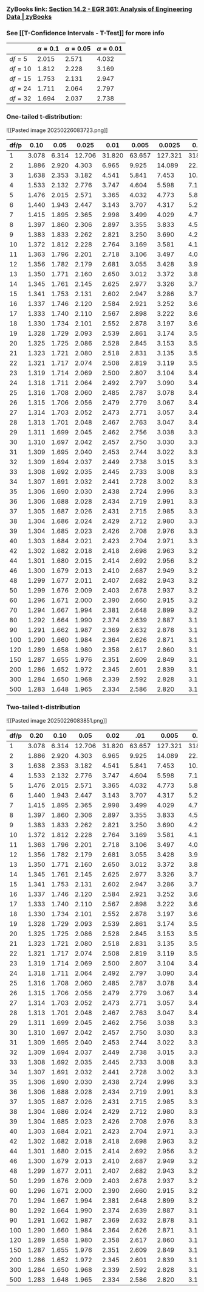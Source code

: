 
### ZyBooks link: [Section 14.2 - EGR 361: Analysis of Engineering Data | zyBooks](https://learn.zybooks.com/zybook/UPEGR361ZuendelWinter2025/chapter/14/section/2)
### See [[T-Confidence Intervals - T-Test]] for more info

|         | $\alpha = 0.1$ | $\alpha = 0.05$ | $\alpha = 0.01$ |
| ------- | -------------- | --------------- | --------------- |
| $df=5$  | 2.015          | 2.571           | 4.032           |
| $df=10$ | 1.812          | 2.228           | 3.169           |
| $df=15$ | 1.753          | 2.131           | 2.947           |
| $df=24$ | 1.711          | 2.064           | 2.797           |
| $df=32$ | 1.694          | 2.037           | 2.738           |

### One-tailed t-distribution:

![[Pasted image 20250226083723.png]]

| df/p | 0.10  | 0.05  | 0.025  | 0.01   | 0.005  | 0.0025  | 0.001   | 0.0005  |
| ---- | ----- | ----- | ------ | ------ | ------ | ------- | ------- | ------- |
| 1    | 3.078 | 6.314 | 12.706 | 31.820 | 63.657 | 127.321 | 318.309 | 636.619 |
| 2    | 1.886 | 2.920 | 4.303  | 6.965  | 9.925  | 14.089  | 22.327  | 31.599  |
| 3    | 1.638 | 2.353 | 3.182  | 4.541  | 5.841  | 7.453   | 10.215  | 12.924  |
| 4    | 1.533 | 2.132 | 2.776  | 3.747  | 4.604  | 5.598   | 7.173   | 8.610   |
| 5    | 1.476 | 2.015 | 2.571  | 3.365  | 4.032  | 4.773   | 5.893   | 6.869   |
| 6    | 1.440 | 1.943 | 2.447  | 3.143  | 3.707  | 4.317   | 5.208   | 5.959   |
| 7    | 1.415 | 1.895 | 2.365  | 2.998  | 3.499  | 4.029   | 4.785   | 5.408   |
| 8    | 1.397 | 1.860 | 2.306  | 2.897  | 3.355  | 3.833   | 4.501   | 5.041   |
| 9    | 1.383 | 1.833 | 2.262  | 2.821  | 3.250  | 3.690   | 4.297   | 4.781   |
| 10   | 1.372 | 1.812 | 2.228  | 2.764  | 3.169  | 3.581   | 4.144   | 4.587   |
| 11   | 1.363 | 1.796 | 2.201  | 2.718  | 3.106  | 3.497   | 4.025   | 4.437   |
| 12   | 1.356 | 1.782 | 2.179  | 2.681  | 3.055  | 3.428   | 3.930   | 4.318   |
| 13   | 1.350 | 1.771 | 2.160  | 2.650  | 3.012  | 3.372   | 3.852   | 4.221   |
| 14   | 1.345 | 1.761 | 2.145  | 2.625  | 2.977  | 3.326   | 3.787   | 4.140   |
| 15   | 1.341 | 1.753 | 2.131  | 2.602  | 2.947  | 3.286   | 3.733   | 4.073   |
| 16   | 1.337 | 1.746 | 2.120  | 2.584  | 2.921  | 3.252   | 3.686   | 4.015   |
| 17   | 1.333 | 1.740 | 2.110  | 2.567  | 2.898  | 3.222   | 3.646   | 3.965   |
| 18   | 1.330 | 1.734 | 2.101  | 2.552  | 2.878  | 3.197   | 3.610   | 3.922   |
| 19   | 1.328 | 1.729 | 2.093  | 2.539  | 2.861  | 3.174   | 3.579   | 3.883   |
| 20   | 1.325 | 1.725 | 2.086  | 2.528  | 2.845  | 3.153   | 3.552   | 3.850   |
| 21   | 1.323 | 1.721 | 2.080  | 2.518  | 2.831  | 3.135   | 3.527   | 3.819   |
| 22   | 1.321 | 1.717 | 2.074  | 2.508  | 2.819  | 3.119   | 3.505   | 3.792   |
| 23   | 1.319 | 1.714 | 2.069  | 2.500  | 2.807  | 3.104   | 3.485   | 3.768   |
| 24   | 1.318 | 1.711 | 2.064  | 2.492  | 2.797  | 3.090   | 3.467   | 3.745   |
| 25   | 1.316 | 1.708 | 2.060  | 2.485  | 2.787  | 3.078   | 3.450   | 3.725   |
| 26   | 1.315 | 1.706 | 2.056  | 2.479  | 2.779  | 3.067   | 3.435   | 3.707   |
| 27   | 1.314 | 1.703 | 2.052  | 2.473  | 2.771  | 3.057   | 3.421   | 3.690   |
| 28   | 1.313 | 1.701 | 2.048  | 2.467  | 2.763  | 3.047   | 3.408   | 3.674   |
| 29   | 1.311 | 1.699 | 2.045  | 2.462  | 2.756  | 3.038   | 3.396   | 3.659   |
| 30   | 1.310 | 1.697 | 2.042  | 2.457  | 2.750  | 3.030   | 3.385   | 3.646   |
| 31   | 1.309 | 1.695 | 2.040  | 2.453  | 2.744  | 3.022   | 3.375   | 3.633   |
| 32   | 1.309 | 1.694 | 2.037  | 2.449  | 2.738  | 3.015   | 3.365   | 3.622   |
| 33   | 1.308 | 1.692 | 2.035  | 2.445  | 2.733  | 3.008   | 3.356   | 3.611   |
| 34   | 1.307 | 1.691 | 2.032  | 2.441  | 2.728  | 3.002   | 3.348   | 3.601   |
| 35   | 1.306 | 1.690 | 2.030  | 2.438  | 2.724  | 2.996   | 3.340   | 3.591   |
| 36   | 1.306 | 1.688 | 2.028  | 2.434  | 2.719  | 2.991   | 3.333   | 3.582   |
| 37   | 1.305 | 1.687 | 2.026  | 2.431  | 2.715  | 2.985   | 3.326   | 3.574   |
| 38   | 1.304 | 1.686 | 2.024  | 2.429  | 2.712  | 2.980   | 3.319   | 3.566   |
| 39   | 1.304 | 1.685 | 2.023  | 2.426  | 2.708  | 2.976   | 3.313   | 3.558   |
| 40   | 1.303 | 1.684 | 2.021  | 2.423  | 2.704  | 2.971   | 3.307   | 3.551   |
| 42   | 1.302 | 1.682 | 2.018  | 2.418  | 2.698  | 2.963   | 3.296   | 3.538   |
| 44   | 1.301 | 1.680 | 2.015  | 2.414  | 2.692  | 2.956   | 3.286   | 3.526   |
| 46   | 1.300 | 1.679 | 2.013  | 2.410  | 2.687  | 2.949   | 3.277   | 3.515   |
| 48   | 1.299 | 1.677 | 2.011  | 2.407  | 2.682  | 2.943   | 3.269   | 3.505   |
| 50   | 1.299 | 1.676 | 2.009  | 2.403  | 2.678  | 2.937   | 3.261   | 3.496   |
| 60   | 1.296 | 1.671 | 2.000  | 2.390  | 2.660  | 2.915   | 3.232   | 3.460   |
| 70   | 1.294 | 1.667 | 1.994  | 2.381  | 2.648  | 2.899   | 3.211   | 3.435   |
| 80   | 1.292 | 1.664 | 1.990  | 2.374  | 2.639  | 2.887   | 3.195   | 3.416   |
| 90   | 1.291 | 1.662 | 1.987  | 2.369  | 2.632  | 2.878   | 3.183   | 3.402   |
| 100  | 1.290 | 1.660 | 1.984  | 2.364  | 2.626  | 2.871   | 3.174   | 3.391   |
| 120  | 1.289 | 1.658 | 1.980  | 2.358  | 2.617  | 2.860   | 3.160   | 3.373   |
| 150  | 1.287 | 1.655 | 1.976  | 2.351  | 2.609  | 2.849   | 3.145   | 3.357   |
| 200  | 1.286 | 1.652 | 1.972  | 2.345  | 2.601  | 2.839   | 3.131   | 3.340   |
| 300  | 1.284 | 1.650 | 1.968  | 2.339  | 2.592  | 2.828   | 3.118   | 3.323   |
| 500  | 1.283 | 1.648 | 1.965  | 2.334  | 2.586  | 2.820   | 3.107   | 3.310   |


### Two-tailed t-distribution

![[Pasted image 20250226083851.png]]

|df/p|0.20|0.10|0.05|0.02|.01|0.005|0.002|0.001|
|---|---|---|---|---|---|---|---|---|
|1|3.078|6.314|12.706|31.820|63.657|127.321|318.309|636.619|
|2|1.886|2.920|4.303|6.965|9.925|14.089|22.327|31.599|
|3|1.638|2.353|3.182|4.541|5.841|7.453|10.215|12.924|
|4|1.533|2.132|2.776|3.747|4.604|5.598|7.173|8.610|
|5|1.476|2.015|2.571|3.365|4.032|4.773|5.893|6.869|
|6|1.440|1.943|2.447|3.143|3.707|4.317|5.208|5.959|
|7|1.415|1.895|2.365|2.998|3.499|4.029|4.785|5.408|
|8|1.397|1.860|2.306|2.897|3.355|3.833|4.501|5.041|
|9|1.383|1.833|2.262|2.821|3.250|3.690|4.297|4.781|
|10|1.372|1.812|2.228|2.764|3.169|3.581|4.144|4.587|
|11|1.363|1.796|2.201|2.718|3.106|3.497|4.025|4.437|
|12|1.356|1.782|2.179|2.681|3.055|3.428|3.930|4.318|
|13|1.350|1.771|2.160|2.650|3.012|3.372|3.852|4.221|
|14|1.345|1.761|2.145|2.625|2.977|3.326|3.787|4.140|
|15|1.341|1.753|2.131|2.602|2.947|3.286|3.733|4.073|
|16|1.337|1.746|2.120|2.584|2.921|3.252|3.686|4.015|
|17|1.333|1.740|2.110|2.567|2.898|3.222|3.646|3.965|
|18|1.330|1.734|2.101|2.552|2.878|3.197|3.610|3.922|
|19|1.328|1.729|2.093|2.539|2.861|3.174|3.579|3.883|
|20|1.325|1.725|2.086|2.528|2.845|3.153|3.552|3.850|
|21|1.323|1.721|2.080|2.518|2.831|3.135|3.527|3.819|
|22|1.321|1.717|2.074|2.508|2.819|3.119|3.505|3.792|
|23|1.319|1.714|2.069|2.500|2.807|3.104|3.485|3.768|
|24|1.318|1.711|2.064|2.492|2.797|3.090|3.467|3.745|
|25|1.316|1.708|2.060|2.485|2.787|3.078|3.450|3.725|
|26|1.315|1.706|2.056|2.479|2.779|3.067|3.435|3.707|
|27|1.314|1.703|2.052|2.473|2.771|3.057|3.421|3.690|
|28|1.313|1.701|2.048|2.467|2.763|3.047|3.408|3.674|
|29|1.311|1.699|2.045|2.462|2.756|3.038|3.396|3.659|
|30|1.310|1.697|2.042|2.457|2.750|3.030|3.385|3.646|
|31|1.309|1.695|2.040|2.453|2.744|3.022|3.375|3.633|
|32|1.309|1.694|2.037|2.449|2.738|3.015|3.365|3.622|
|33|1.308|1.692|2.035|2.445|2.733|3.008|3.356|3.611|
|34|1.307|1.691|2.032|2.441|2.728|3.002|3.348|3.601|
|35|1.306|1.690|2.030|2.438|2.724|2.996|3.340|3.591|
|36|1.306|1.688|2.028|2.434|2.719|2.991|3.333|3.582|
|37|1.305|1.687|2.026|2.431|2.715|2.985|3.326|3.574|
|38|1.304|1.686|2.024|2.429|2.712|2.980|3.319|3.566|
|39|1.304|1.685|2.023|2.426|2.708|2.976|3.313|3.558|
|40|1.303|1.684|2.021|2.423|2.704|2.971|3.307|3.551|
|42|1.302|1.682|2.018|2.418|2.698|2.963|3.296|3.538|
|44|1.301|1.680|2.015|2.414|2.692|2.956|3.286|3.526|
|46|1.300|1.679|2.013|2.410|2.687|2.949|3.277|3.515|
|48|1.299|1.677|2.011|2.407|2.682|2.943|3.269|3.505|
|50|1.299|1.676|2.009|2.403|2.678|2.937|3.261|3.496|
|60|1.296|1.671|2.000|2.390|2.660|2.915|3.232|3.460|
|70|1.294|1.667|1.994|2.381|2.648|2.899|3.211|3.435|
|80|1.292|1.664|1.990|2.374|2.639|2.887|3.195|3.416|
|90|1.291|1.662|1.987|2.369|2.632|2.878|3.183|3.402|
|100|1.290|1.660|1.984|2.364|2.626|2.871|3.174|3.391|
|120|1.289|1.658|1.980|2.358|2.617|2.860|3.160|3.373|
|150|1.287|1.655|1.976|2.351|2.609|2.849|3.145|3.357|
|200|1.286|1.652|1.972|2.345|2.601|2.839|3.131|3.340|
|300|1.284|1.650|1.968|2.339|2.592|2.828|3.118|3.323|
|500|1.283|1.648|1.965|2.334|2.586|2.820|3.107|3.310|
